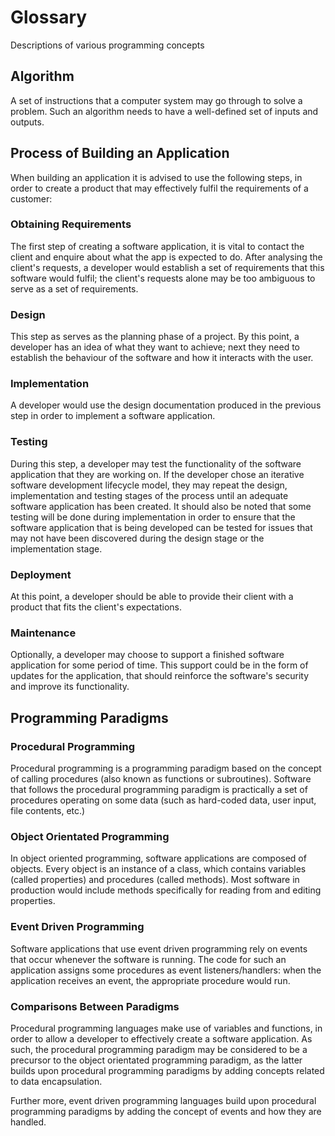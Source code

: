 # Glossary

Descriptions of various programming concepts

## Algorithm

A set of instructions that a computer system may go through to solve a problem. Such an algorithm needs to have a well-defined set of inputs and outputs. 

## Process of Building an Application

When building an application it is advised to use the following steps, in order to create a product that may effectively fulfil the requirements of a customer:

### Obtaining Requirements

The first step of creating a software application, it is vital to contact the client and enquire about what the app is expected to do. After analysing the client's requests, a developer would establish a set of requirements that this software would fulfil; the client's requests alone may be too ambiguous to serve as a set of requirements.

### Design

This step as serves as the planning phase of a project. By this point, a developer has an idea of what they want to achieve; next they need to establish the behaviour of the software and how it interacts with the user.

### Implementation

A developer would use the design documentation produced in the previous step in order to implement a software application. 

### Testing

During this step, a developer may test the functionality of the software application that they are working on. If the developer chose an iterative software development lifecycle model, they may repeat the design, implementation and testing stages of the process until an adequate software application has been created. It should also be noted that some testing will be done during implementation in order to ensure that the software application that is being developed can be tested for issues that may not have been discovered during the design stage or the implementation stage.

### Deployment

At this point, a developer should be able to provide their client with a product that fits the client's expectations.

### Maintenance

Optionally, a developer may choose to support a finished software application for some period of time. This support could be in the form of updates for the application, that should reinforce the software's security and improve its functionality. 

## Programming Paradigms

### Procedural Programming

Procedural programming is a programming paradigm based on the concept of calling procedures (also known as functions or subroutines). Software that follows the procedural programming paradigm is practically a set of procedures operating on some data (such as hard-coded data, user input, file contents, etc.) 

### Object Orientated Programming

In object oriented programming, software applications are composed of objects. Every object is an instance of a class, which contains variables (called properties) and procedures (called methods). Most software in production would include methods specifically for reading from and editing properties. 

### Event Driven Programming

Software applications that use event driven programming rely on events that occur whenever the software is running. The code for such an application assigns some procedures as event listeners/handlers: when the application receives an event, the appropriate procedure would run.

### Comparisons Between Paradigms

Procedural programming languages make use of variables and functions, in order to allow a developer to effectively create a software application. As such, the procedural programming paradigm may be considered to be a precursor to the object orientated programming paradigm, as the latter builds upon procedural programming paradigms by adding concepts related to data encapsulation.

Further more, event driven programming languages build upon procedural programming paradigms by adding the concept of events and how they are handled. 
